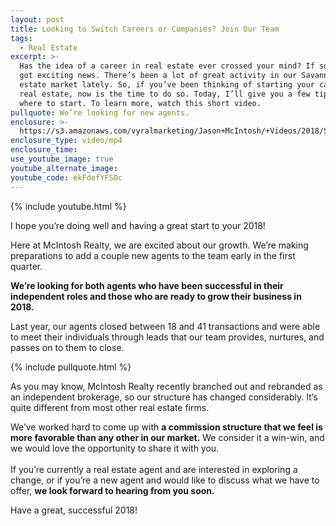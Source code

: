 ```yaml
---
layout: post
title: Looking to Switch Careers or Companies? Join Our Team
tags:
  - Real Estate
excerpt: >-
  Has the idea of a career in real estate ever crossed your mind? If so, I’ve
  got exciting news. There’s been a lot of great activity in our Savannah real
  estate market lately. So, if you’ve been thinking of starting your career in
  real estate, now is the time to do so. Today, I’ll give you a few tips on
  where to start. To learn more, watch this short video.
pullquote: We’re looking for new agents.
enclosure: >-
  https://s3.amazonaws.com/vyralmarketing/Jason+McIntosh/+Videos/2018/Savannah+Real+Estate+Agent-+Looking+to+Switch+Careers+or+Companies%253F+Join+Our+Team.mp4
enclosure_type: video/mp4
enclosure_time:
use_youtube_image: true
youtube_alternate_image:
youtube_code: ekFdefYFSOc
---
```



{% include youtube.html %}

I hope you’re doing well and having a great start to your 2018!

Here at McIntosh Realty, we are excited about our growth. We’re making preparations to add a couple new agents to the team early in the first quarter.

**We’re looking for both agents who have been successful in their independent roles and those who are ready to grow their business in 2018.**

Last year, our agents closed between 18 and 41 transactions and were able to meet their individuals through leads that our team provides, nurtures, and passes on to them to close.

{% include pullquote.html %}

As you may know, McIntosh Realty recently branched out and rebranded as an independent brokerage, so our structure has changed considerably. It’s quite different from most other real estate firms.

We’ve worked hard to come up with **a commission structure that we feel is more favorable than any other in our market.** We consider it a win-win, and we would love the opportunity to share it with you.<br><br>If you’re currently a real estate agent and are interested in exploring a change, or if you’re a new agent and would like to discuss what we have to offer, **we look forward to hearing from you soon.**

Have a great, successful 2018!
